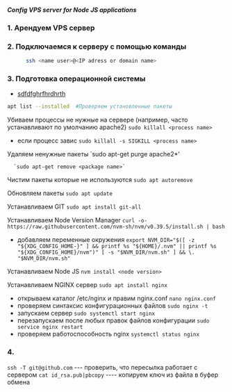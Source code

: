 ##### Config VPS server for Node JS applications

### 1. Арендуем VPS сервер

### 2. Подключаемся к серверу с помощью команды  
```bash
      ssh <name user>@<IP adress or domain name>
```
   
### 3. Подготовка операционной системы 
- [sdfdfghrfhrdhrth](MyLink)
```bash   
apt list --installed  #Проверяем установленные пакеты 
```
   Убиваем процессы не нужные на сервере (например, часто устанавливают по умолчанию apache2)
      `sudo killall <process name>`
   - если процесс завис
      `sudo killall -s SIGKILL <process name>` 
       
   Удаляем ненужные пакеты
      `sudo apt-get purge apache2*'
      
      `sudo apt-get remove <package name>`

   Чистим пакеты которые не используются
      `sudo apt autoremove`

   Обновляем пакеты
      `sudo apt update`

   Устанавливаем GIT
      `sudo apt install git-all`

   Устанавливаем Node Version Manager
      `curl -o- https://raw.githubusercontent.com/nvm-sh/nvm/v0.39.5/install.sh | bash`
   - добавляем переменные окружения
      `export NVM_DIR="$([ -z "${XDG_CONFIG_HOME-}" ] && printf %s "${HOME}/.nvm" || printf %s "${XDG_CONFIG_HOME}/nvm")"
[ -s "$NVM_DIR/nvm.sh" ] && \. "$NVM_DIR/nvm.sh"`
   
   Устанавливаем Node JS
      `nvm install <node version>`

   Устанавливаем NGINX сервер
      `sudo apt install nginx`
   - открываем каталог /etc/nginx и правим nginx.conf
      `nano nginx.conf`
   - проверяем синтаксис конфигурационных файлов
      `sudo nginx -t`
   - запускаем сервер
      `sudo systemctl start nginx`
   - перезапускаем после любых правок файлов конфигурации
      `sudo service nginx restart`
   - проверяем работоспособность nginx
      `systemctl status nginx`

### 4. 
   
`ssh -T git@github.com`  --- проверить, что пересылка работает с сервером 
`cat id_rsa.pub|pbcopy` ---- копируем ключ из файла в буфер обмена

[MyLink]: <http://expressjs.com>
[git-repo-url]: <https://github.com/joemccann/dillinger.git>  
   
